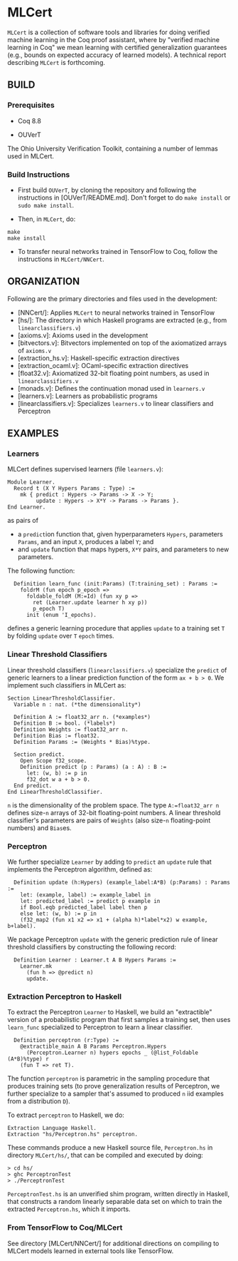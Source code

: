 # MLCert

`MLCert` is a collection of software tools and libraries for doing verified machine learning in the Coq proof assistant, where by "verified machine learning in Coq" we mean learning with certified generalization guarantees (e.g., bounds on expected accuracy of learned models). A technical report describing `MLCert` is forthcoming. 

## BUILD

### Prerequisites

* Coq 8.8

* OUVerT

The Ohio University Verification Toolkit, containing a number of lemmas used in MLCert.

### Build Instructions

* First build `OUVerT`, by cloning the repository and following the instructions in [OUVerT/README.md]. Don't forget to do `make install` or `sudo make install`. 

* Then, in `MLCert`, do:

```
make
make install
```

* To transfer neural networks trained in TensorFlow to Coq, follow the instructions in `MLCert/NNCert`. 

## ORGANIZATION

Following are the primary directories and files used in the development:

* [NNCert/]: Applies `MLCert` to neural networks trained in TensorFlow
* [hs/]: The directory in which Haskell programs are extracted (e.g., from `linearclassifiers.v`)
* [axioms.v]: Axioms used in the development
* [bitvectors.v]: Bitvectors implemented on top of the axiomatized arrays of `axioms.v`
* [extraction_hs.v]: Haskell-specific extraction directives
* [extraction_ocaml.v]: OCaml-specific extraction directives
* [float32.v]: Axiomatized 32-bit floating point numbers, as used in `linearclassifiers.v`
* [monads.v]: Defines the continuation monad used in `learners.v`
* [learners.v]: Learners as probabilistic programs
* [linearclassifiers.v]: Specializes `learners.v` to linear classifiers and Perceptron

## EXAMPLES 

### Learners

MLCert defines supervised learners (file `learners.v`):
```
Module Learner.
  Record t (X Y Hypers Params : Type) :=
    mk { predict : Hypers -> Params -> X -> Y;
         update : Hypers -> X*Y -> Params -> Params }.
End Learner.
```
as pairs of 

* a `predict`ion function that, given hyperparameters `Hypers`, parameters `Params`, and an input `X`, produces a label `Y`; and
* and `update` function that maps hypers, `X*Y` pairs, and parameters to new parameters.

The following function:
```
  Definition learn_func (init:Params) (T:training_set) : Params := 
    foldrM (fun epoch p_epoch =>
      foldable_foldM (M:=Id) (fun xy p =>
        ret (Learner.update learner h xy p))
        p_epoch T)
      init (enum 'I_epochs).
```
defines a generic learning procedure that applies `update` to a training set `T` by folding `update` over `T` `epoch` times.

### Linear Threshold Classifiers 

Linear threshold classifiers (`linearclassifiers.v`) specialize the `predict` of generic learners to a linear prediction function of the form `ax + b > 0`. We implement such classifiers in MLCert as:

```
Section LinearThresholdClassifier.
  Variable n : nat. (*the dimensionality*)

  Definition A := float32_arr n. (*examples*)
  Definition B := bool. (*labels*)
  Definition Weights := float32_arr n.
  Definition Bias := float32.
  Definition Params := (Weights * Bias)%type.

  Section predict.
    Open Scope f32_scope.
    Definition predict (p : Params) (a : A) : B :=
      let: (w, b) := p in
      f32_dot w a + b > 0.
  End predict.
End LinearThresholdClassifier.
```
`n` is the dimensionality of the problem space. The type `A:=float32_arr n` defines size-`n` arrays of 32-bit floating-point numbers. A linear threshold classifier's parameters are pairs of `Weights` (also size-`n` floating-point numbers) and `Bias`es.

### Perceptron 

We further specialize `Learner` by adding to `predict` an `update` rule that implements the Perceptron algorithm, defined as:
```
  Definition update (h:Hypers) (example_label:A*B) (p:Params) : Params :=
    let: (example, label) := example_label in
    let: predicted_label := predict p example in
    if Bool.eqb predicted_label label then p
    else let: (w, b) := p in
    (f32_map2 (fun x1 x2 => x1 + (alpha h)*label*x2) w example, b+label).
```
We package Perceptron `update` with the generic prediction rule of linear threshold classifiers by constructing the following record: 
```
  Definition Learner : Learner.t A B Hypers Params :=
    Learner.mk
      (fun h => @predict n)
      update.
```

### Extraction Perceptron to Haskell

To extract the Perceptron `Learner` to Haskell, we build an "extractible" version of a probabilistic program that first samples a training set, then uses `learn_func` specialized to Perceptron to learn a linear classifier.
```
  Definition perceptron (r:Type) := 
    @extractible_main A B Params Perceptron.Hypers 
      (Perceptron.Learner n) hypers epochs _ (@list_Foldable (A*B)%type) r
    (fun T => ret T).
```
The function `perceptron` is parametric in the sampling procedure that produces training sets (to prove generalization results of Perceptron, we further specialize to a sampler that's assumed to produced `n` iid examples from a distribution `D`). 

To extract `perceptron` to Haskell, we do:
```
Extraction Language Haskell.
Extraction "hs/Perceptron.hs" perceptron.
```
These commands produce a new Haskell source file, `Perceptron.hs` in directory `MLCert/hs/`, that can be compiled and executed by doing: 
```
> cd hs/
> ghc PerceptronTest
> ./PerceptronTest
```
`PerceptronTest.hs` is an unverified shim program, written directly in Haskell, that constructs a random linearly separable data set on which to train the extracted `Perceptron.hs`, which it imports.

### From TensorFlow to Coq/MLCert

See directory [MLCert/NNCert/] for additional directions on compiling to MLCert models learned in external tools like TensorFlow.
